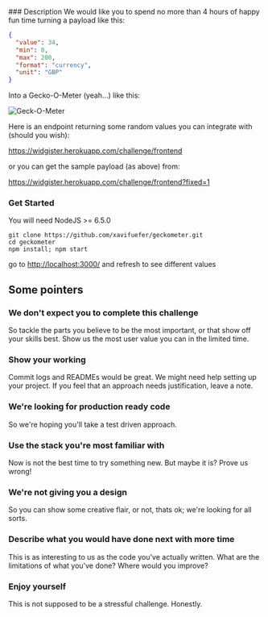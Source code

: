 ### Description
We would like you to spend no more than 4 hours of happy fun time turning a payload like this:

```json
{
  "value": 34,
  "min": 0,
  "max": 200,
  "format": "currency",
  "unit": "GBP"
}
```

Into a Gecko-O-Meter (yeah...) like this:

![Geck-O-Meter](https://www.dropbox.com/s/6oels5ih2hud2a6/Screen%20Shot%202015-10-19%20at%2014.48.56.png?dl=1)

Here is an endpoint returning some random values you can integrate with (should you wish):

https://widgister.herokuapp.com/challenge/frontend

or you can get the sample payload (as above) from:

https://widgister.herokuapp.com/challenge/frontend?fixed=1

### Get Started
You will need NodeJS >= 6.5.0
```
git clone https://github.com/xavifuefer/geckometer.git
cd geckometer
npm install; npm start
```
go to [http://localhost:3000/](http://localhost:3000/) and refresh to see different values

## Some pointers

### We don't expect you to complete this challenge

So tackle the parts you believe to be the most important, or that show off your skills
best. Show us the most user value you can in the limited time.

### Show your working

Commit logs and READMEs would be great. We might need help setting up your project.
If you feel that an approach needs justification, leave a note.

### We're looking for production ready code

So we're hoping you'll take a test driven approach.

### Use the stack you're most familiar with

Now is not the best time to try something new. But maybe it is? Prove us wrong!

### We're not giving you a design

So you can show some creative flair, or not, thats ok; we're looking for all sorts.

### Describe what you would have done next with more time

This is as interesting to us as the code you've actually written. What are the limitations of
what you've done? Where would you improve?

### Enjoy yourself

This is not supposed to be a stressful challenge. Honestly.
